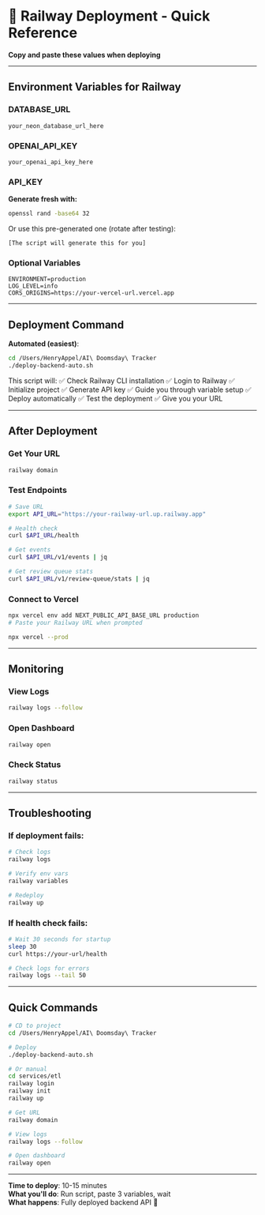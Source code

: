 # 🔑 Railway Deployment - Quick Reference

**Copy and paste these values when deploying**

---

## Environment Variables for Railway

### DATABASE_URL
```
your_neon_database_url_here
```

### OPENAI_API_KEY
```
your_openai_api_key_here
```

### API_KEY
**Generate fresh with:**
```bash
openssl rand -base64 32
```

Or use this pre-generated one (rotate after testing):
```
[The script will generate this for you]
```

### Optional Variables
```
ENVIRONMENT=production
LOG_LEVEL=info
CORS_ORIGINS=https://your-vercel-url.vercel.app
```

---

## Deployment Command

**Automated (easiest)**:
```bash
cd /Users/HenryAppel/AI\ Doomsday\ Tracker
./deploy-backend-auto.sh
```

This script will:
✅ Check Railway CLI installation
✅ Login to Railway
✅ Initialize project
✅ Generate API key
✅ Guide you through variable setup
✅ Deploy automatically
✅ Test the deployment
✅ Give you your URL

---

## After Deployment

### Get Your URL
```bash
railway domain
```

### Test Endpoints
```bash
# Save URL
export API_URL="https://your-railway-url.up.railway.app"

# Health check
curl $API_URL/health

# Get events
curl $API_URL/v1/events | jq

# Get review queue stats
curl $API_URL/v1/review-queue/stats | jq
```

### Connect to Vercel
```bash
npx vercel env add NEXT_PUBLIC_API_BASE_URL production
# Paste your Railway URL when prompted

npx vercel --prod
```

---

## Monitoring

### View Logs
```bash
railway logs --follow
```

### Open Dashboard
```bash
railway open
```

### Check Status
```bash
railway status
```

---

## Troubleshooting

### If deployment fails:
```bash
# Check logs
railway logs

# Verify env vars
railway variables

# Redeploy
railway up
```

### If health check fails:
```bash
# Wait 30 seconds for startup
sleep 30
curl https://your-url/health

# Check logs for errors
railway logs --tail 50
```

---

## Quick Commands

```bash
# CD to project
cd /Users/HenryAppel/AI\ Doomsday\ Tracker

# Deploy
./deploy-backend-auto.sh

# Or manual
cd services/etl
railway login
railway init
railway up

# Get URL
railway domain

# View logs
railway logs --follow

# Open dashboard
railway open
```

---

**Time to deploy**: 10-15 minutes  
**What you'll do**: Run script, paste 3 variables, wait  
**What happens**: Fully deployed backend API 🚀

